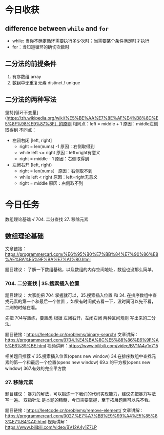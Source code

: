 # 今日收获

## difference between `while` and `for`
- while: 当你不确定循环需要执行多少次时；当需要某个条件满足时才执行
- for：当知道循环的确切次数时

## 二分法的前提条件
1. 有序数组 array
2. 数组中无重复元素 distinct / unique

## 二分法的两种写法
坚持[循环不变量](https://zh.wikipedia.org/wiki/%E5%BE%AA%E7%8E%AF%E4%B8%8D%E5%8F%98%E9%87%8F）的原则
相同点：left = middle + 1  原因：middle左侧取得到
不同点：
- 左闭右闭 [left, right]
  - right = len(nums) -1  原因：右侧取得到
  - while left <= right  原因：left=right有意义
  - right = middle - 1   原因：右侧取得到
- 左闭右开 [left, right)
  - right = len(nums）  原因：右侧取不到
  - while left < right  原因：left=right无意义
  - right = middle     原因：右侧取不到

## 

# 今日任务

数组理论基础
√ 704. 二分查找
27. 移除元素  

## 数组理论基础  

文章链接：https://programmercarl.com/%E6%95%B0%E7%BB%84%E7%90%86%E8%AE%BA%E5%9F%BA%E7%A1%80.html

题目建议： 了解一下数组基础，以及数组的内存空间地址，数组也没那么简单。

### 704. 二分查找 | 35.搜索插入位置

题目建议： 大家能把 704 掌握就可以，35.搜索插入位置 和 34. 在排序数组中查找元素的第一个和最后一个位置 ，如果有时间就去看一下，没时间可以先不看，二刷的时候在看。

先把 704写熟练，要熟悉 根据 左闭右开，左闭右闭 两种区间规则 写出来的二分法。

题目链接：https://leetcode.cn/problems/binary-search/
文章讲解：https://programmercarl.com/0704.%E4%BA%8C%E5%88%86%E6%9F%A5%E6%89%BE.html
视频讲解：https://www.bilibili.com/video/BV1fA4y1o715

相关题目推荐
√ 35.搜索插入位置(opens new window)
34.在排序数组中查找元素的第一个和最后一个位置(opens new window)
69.x 的平方根(opens new window)
367.有效的完全平方数

### 27. 移除元素

题目建议：  暴力的解法，可以锻炼一下我们的代码实现能力，建议先把暴力写法写一遍。 双指针法 是本题的精髓，今日需要掌握，至于拓展题目可以先不看。 

题目链接：https://leetcode.cn/problems/remove-element/ 
文章讲解：https://programmercarl.com/0027.%E7%A7%BB%E9%99%A4%E5%85%83%E7%B4%A0.html
视频讲解：https://www.bilibili.com/video/BV12A4y1Z7LP
